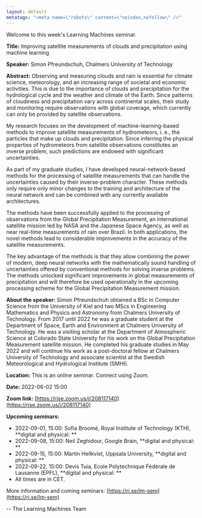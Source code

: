 ```yaml
---
layout: default
metatags: "<meta name=\"robots\" content=\"noindex,nofollow\" />"
---
```

Welcome to this week's Learning Machines seminar.

**Title:** Improving satellite measurements of clouds and precipitation using machine learning

**Speaker:** Simon Pfreundschuh, Chalmers University of Technology

**Abstract:** Observing and measuring clouds and rain is essential for climate science, meteorology, and an increasing range of societal and economic activities. This is due to the importance of clouds and precipitation for the hydrological cycle and the weather and climate of the Earth. Since patterns of cloudiness and precipitation vary across continental scales, their study and monitoring require observations with global coverage, which currently can only be provided by satellite observations.

My research focuses on the development of machine-learning-based methods to improve satellite measurements of hydrometeors, i. e., the particles that make up clouds and precipitation. Since inferring the physical properties of hydrometeors from satellite observations constitutes an inverse problem, such predictions are endowed with significant uncertainties.

As part of my graduate studies, I have developed neural-network-based methods for the processing of satellite measurements that can handle the uncertainties caused by their inverse-problem character. These methods only require only minor changes to the training and architecture of the neural network and can be combined with any currently available architectures.

The methods have been successfully applied to the processing of observations from the Global Precipitation Measurement, an international satellite mission led by NASA and the Japanese Space Agency, as well as near real-time measurements of rain over Brazil. In both applications, the novel methods lead to considerable improvements in the accuracy of the satellite measurements.

The key advantage of the methods is that they allow combining the power of modern, deep neural networks with the mathematically sound handling of uncertainties offered by conventional methods for solving inverse problems. The methods unlocked significant improvements in global measurements of precipitation and will therefore be used operationally in the upcoming processing scheme for the Global Precipitation Measurement mission.

**About the speaker:** Simon Pfreundschuh obtained a BSc in Computer Science from the University of Kiel and two MScs in Engineering Mathematics and Physics and Astronomy from Chalmers University of Technology. From 2017 until 2022 he was a graduate student at the Department of Space, Earth and Environment at Chalmers University of Technology. He was a visiting scholar at the Department of Atmospheric Science at Colorado State University for his work on the Global Precipitation Measurement satellite mission. He completed his graduate studies in May 2022 and will continue his work as a post-doctoral fellow at Chalmers University of Technology and associate scientist at the Swedish Meteorological and Hydrological Institute (SMHI).

**Location:** This is an online seminar. Connect using Zoom.

**Date:** 2022-06-02 15:00

**Zoom link:** [https://rise.zoom.us/j/208117140](https://rise.zoom.us/j/208117140)

**Upcoming seminars:**

* 2022-09-01, 15:00: Sofia Broomé, Royal Institute of Technology (KTH), **digital and physical: **
* 2022-09-08, 15:00: Neil Zeghidour, Google Brain, **digital and physical: **
* 2022-09-15, 15:00: Martin Hellkvist, Uppsala University, **digital and physical: **
* 2022-09-22, 15:00: Devis Tuia, Ecole Polytechnique Fédérale de Lausanne (EPFL), **digital and physical: **
* All times are in CET.

More information and coming seminars: [https://ri.se/lm-sem](https://ri.se/lm-sem)

-- The Learning Machines Team

